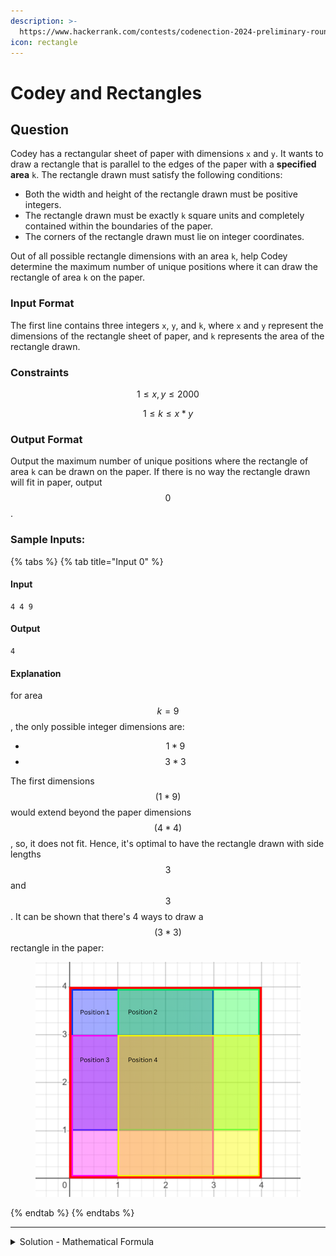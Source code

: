 ```yaml
---
description: >-
  https://www.hackerrank.com/contests/codenection-2024-preliminary-round-open-category/challenges/cn24-9
icon: rectangle
---
```


# Codey and Rectangles

## Question

Codey has a rectangular sheet of paper with dimensions  `x` and `y`. It wants to draw a rectangle that is parallel to the edges of the paper with a **specified area** `k`. The rectangle drawn must satisfy the following conditions:

* Both the width and height of the rectangle drawn must be positive integers.
* The rectangle drawn must be exactly `k` square units and completely contained within the boundaries of the paper.
* The corners of the rectangle drawn must lie on integer coordinates.

Out of all possible rectangle dimensions with an area `k`, help Codey determine the maximum number of unique positions where it can draw the rectangle of area `k` on the paper.

### Input Format

The first line contains three integers `x`, `y`, and `k`, where `x` and `y` represent the dimensions of the rectangle sheet of paper, and `k` represents the area of the rectangle drawn.

### Constraints

$$
1 \le x,y \le 2000
$$

$$
1 \le k \le x * y
$$

### Output Format

Output the maximum number of unique positions where the rectangle of area `k` can be drawn on the paper. If there is no way the rectangle drawn will fit in paper, output $$0$$.

### Sample Inputs:

{% tabs %}
{% tab title="Input 0" %}
#### Input

```
4 4 9
```

#### Output

```
4
```

#### Explanation

for area $$k=9$$, the only possible integer dimensions are:

* $$1 * 9$$
* $$3 * 3$$

The first dimensions $$(1 * 9)$$ would extend beyond the paper dimensions $$(4 * 4)$$, so, it does not fit. Hence, it's optimal to have the rectangle drawn with side lengths $$3$$ and $$3$$. It can be shown that there's 4 ways to draw a $$(3 * 3)$$ rectangle in the paper:

<figure><img src="../../../.gitbook/assets/image (1).png" alt=""><figcaption></figcaption></figure>
{% endtab %}
{% endtabs %}

***

<details>

<summary>Solution - Mathematical Formula</summary>

This problem requires 2 checks:

* If the shape fits the dimension
* How many possibilities it can fit the graph, if possible?

Let's do the checks 1 by 1.

1. If the shape fits the graph

Since the rectangle can be any type of rectangle as long as it fits the requirement - area of k. So, we can check if either width or height fits the x or y of dimensions. We can check this by looking for modular, which if it is 0.

looping through 1 to one of the dimensions int, if there's no 0 in each modular iteraction, then we would know that the answer is 0.

if it got 0, we would find what is the other side of the rectangle and see if it exceeds the other dimension.

If this passes, this rectangle passes the first check.

2. Possibilities of rectangle fit the graph

The easiest way to illustrate it is to by moving the rectangle left to right, top to bottom. The formula of that possibilities can be described as:

$$(x - i + 1) * (y - j + 1)$$

The result you got from top is **one** of the possibilities.

From each possibility, only keep the maximum unique combinations out.

Keep continuing and add the results to the answer, after whole iteration is finished, the answer is out.

Here's the full code:

```python
x, y, k = map(int, input().strip().split())
j = 0
total = 0

for i in range(1, x+1):
    if(k % i == 0):
        j = k // i
        if(j <= y):
            total = max((x - i + 1) * (y - j + 1), total)

print(total)
```

Fun fact:

During the competition, I had mistakenly added up all the possibilities instead of just finding the maximum combination, which makes me loses a lot of time and marks for that QAQ.

Next time please read through the questions carefully QWQ

</details>
